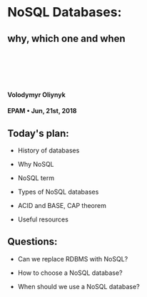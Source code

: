 ![<epam>](i/epam.png)


# NoSQL Databases:
## why, which one and when

<br/> <br/> <br/> <br/>
#### Volodymyr Oliynyk
#### EPAM • Jun, 21st,  2018


## Today's plan:

* History of databases
<!-- .element: class="fragment" -->

* Why NoSQL
<!-- .element: class="fragment" -->

* NoSQL term
<!-- .element: class="fragment" -->

* Types of NoSQL databases
<!-- .element: class="fragment" -->

* ACID and BASE, CAP theorem
<!-- .element: class="fragment" -->

* Useful resources
<!-- .element: class="fragment" -->


## Questions:

* Can we replace RDBMS with NoSQL?
<!-- .element: class="fragment" -->

* How to choose a NoSQL database?
<!-- .element: class="fragment" -->

* When should we use a NoSQL database?
<!-- .element: class="fragment" -->
